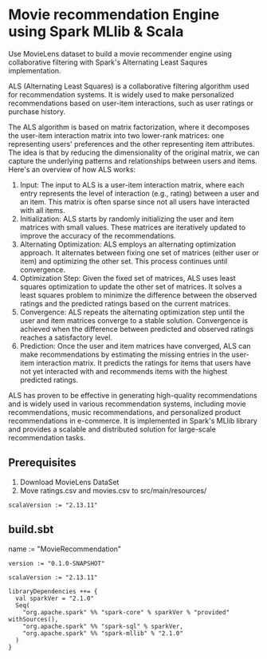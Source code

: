 # Movie recommendation Engine using Spark MLlib & Scala
Use MovieLens dataset to build a movie recommender engine using collaborative filtering with Spark's Alternating Least Saqures implementation.

ALS (Alternating Least Squares) is a collaborative filtering algorithm used for recommendation systems. It is widely used to make personalized recommendations based on user-item interactions, such as user ratings or purchase history.

The ALS algorithm is based on matrix factorization, where it decomposes the user-item interaction matrix into two lower-rank matrices: one representing users' preferences and the other representing item attributes. The idea is that by reducing the dimensionality of the original matrix, we can capture the underlying patterns and relationships between users and items.
Here's an overview of how ALS works:

1. Input: The input to ALS is a user-item interaction matrix, where each entry represents the level of interaction (e.g., rating) between a user and an item. This matrix is often sparse since not all users have interacted with all items.
2. Initialization: ALS starts by randomly initializing the user and item matrices with small values. These matrices are iteratively updated to improve the accuracy of the recommendations.
3. 	Alternating Optimization: ALS employs an alternating optimization approach. It alternates between fixing one set of matrices (either user or item) and optimizing the other set. This process continues until convergence.
4.	Optimization Step: Given the fixed set of matrices, ALS uses least squares optimization to update the other set of matrices. It solves a least squares problem to minimize the difference between the observed ratings and the predicted ratings based on the current matrices.
5.	Convergence: ALS repeats the alternating optimization step until the user and item matrices converge to a stable solution. Convergence is achieved when the difference between predicted and observed ratings reaches a satisfactory level.
6.	Prediction: Once the user and item matrices have converged, ALS can make recommendations by estimating the missing entries in the user-item interaction matrix. It predicts the ratings for items that users have not yet interacted with and recommends items with the highest predicted ratings.

ALS has proven to be effective in generating high-quality recommendations and is widely used in various recommendation systems, including movie recommendations, music recommendations, and personalized product recommendations in e-commerce. It is implemented in Spark's MLlib library and provides a scalable and distributed solution for large-scale recommendation tasks.



## Prerequisites
1. Download MovieLens DataSet
2. Move ratings.csv and movies.csv to src/main/resources/
```
scalaVersion := "2.13.11"
```

## build.sbt
name := "MovieRecommendation"

```
version := "0.1.0-SNAPSHOT"

scalaVersion := "2.13.11"

libraryDependencies ++= {
  val sparkVer = "2.1.0"
  Seq(
    "org.apache.spark" %% "spark-core" % sparkVer % "provided" withSources(),
    "org.apache.spark" %% "spark-sql" % sparkVer,
    "org.apache.spark" %% "spark-mllib" % "2.1.0"
  )
}
```

